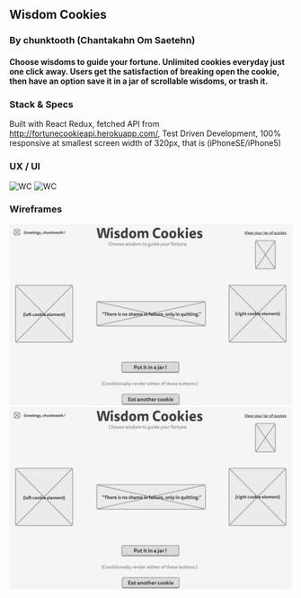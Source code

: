 ## Wisdom Cookies
### By chunktooth (Chantakahn Om Saetehn)

#### Choose wisdoms to guide your fortune. Unlimited cookies everyday just one click away. Users get the satisfaction of breaking open the cookie, then have an option save it in a jar of scrollable wisdoms, or trash it.

### Stack & Specs
Built with React Redux, fetched API from http://fortunecookieapi.herokuapp.com/, Test Driven Development, 100% responsive at smallest screen width of 320px, that is (iPhoneSE/iPhone5)

### UX / UI 
![WC](https://github.com/chunktooth/wisdom-cookies/blob/master/src/images/wisdom-cookies.png)
![WC](https://github.com/chunktooth/wisdom-cookies/blob/master/src/images/wisdom-cookie-open.png)

### Wireframes
![B4](https://github.com/chunktooth/wisdom-cookies/blob/master/src/images/wisdom-cookie-wireframe.png)
![B4](https://github.com/chunktooth/wisdom-cookies/blob/master/src/images/wisdom-cookie-wireframe.png)

